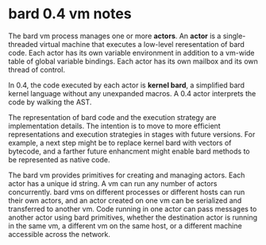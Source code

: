 # bard 0.4 vm notes

The bard vm process manages one or more **actors**. An **actor** is a
single-threaded virtual machine that executes a low-level
reresentation of bard code. Each actor has its own variable
environment in addition to a vm-wide table of global variable
bindings. Each actor has its own mailbox and its own thread of
control.

In 0.4, the code executed by each actor is **kernel bard**, a
simplified bard kernel language without any unexpanded macros. A 0.4
actor interprets the code by walking the AST.

The representation of bard code and the execution strategy are
implementation details. The intention is to move to more efficient
representations and execution strategies in stages with future
versions. For example, a next step might be to replace kernel bard
with vectors of bytecode, and a farther future enhancment might enable
bard methods to be represented as native code.

The bard vm provides primitives for creating and managing actors. Each
actor has a unique id string. A vm can run any number of actors
concurrently. bard vms on different processes or different hosts can
run their own actors, and an actor created on one vm can be serialized
and transferred to another vm. Code running in one actor can pass
messages to another actor using bard primitives, whether the
destination actor is running in the same vm, a different vm on the
same host, or a different machine accessible across the network.

